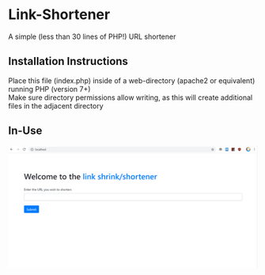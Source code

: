 # Link-Shortener
A simple (less than 30 lines of PHP!) URL shortener
## Installation Instructions
Place this file (index.php) inside of a web-directory (apache2 or equivalent) running PHP (version 7+)  
Make sure directory permissions allow writing, as this will create additional files in the adjacent directory
## In-Use
![proof that it works!](https://github.com/robertegj/Link-Shortener/blob/master/screenshot.gif)